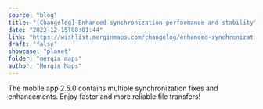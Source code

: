```yaml
---
source: "blog"
title: "[Changelog] Enhanced synchronization performance and stability"
date: "2023-12-15T08:01:44"
link: "https://wishlist.merginmaps.com/changelog/enhanced-synchronization-performance-and-stability?utm_source=qgis"
draft: "false"
showcase: "planet"
folder: "mergin_maps"
author: "Mergin Maps"
---
```


<p>The mobile app 2.5.0 contains multiple synchronization fixes and enhancements. Enjoy faster and more reliable file transfers!</p>
